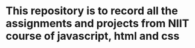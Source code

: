 # This repository is to record all the assignments and projects from NIIT course of javascript, html and css
